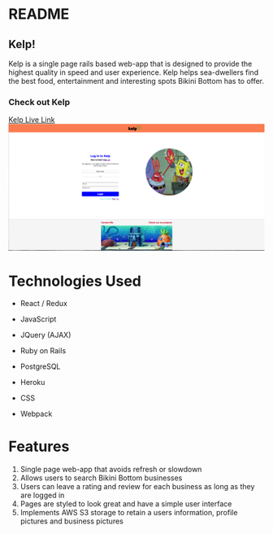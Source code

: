 # README

## Kelp! 
Kelp is a single page rails based web-app that is designed to provide the highest quality in speed and user experience. Kelp helps sea-dwellers find the best food, entertainment and interesting spots Bikini Bottom has to offer.

### Check out Kelp
[Kelp Live Link](https://kelp-aa.herokuapp.com/)
![Kelp Pic](app/assets/images/kelppic.png?raw=true "kelp home pg")

# Technologies Used

* React / Redux

* JavaScript

* JQuery (AJAX)

* Ruby on Rails

* PostgreSQL

* Heroku

* CSS

* Webpack

# Features

1. Single page web-app that avoids refresh or slowdown
2. Allows users to search Bikini Bottom businesses
3. Users can leave a rating and review for each business as long as they are logged in
4. Pages are styled to look great and have a simple user interface
5. Implements AWS S3 storage to retain a users information, profile pictures and business pictures
